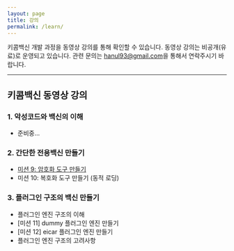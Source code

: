```yaml
---
layout: page
title: 강의
permalink: /learn/
---
```


키콤백신 개발 과정을 동영상 강의를 통해 확인할 수 있습니다. 동영상 강의는 비공개(유료)로 운영되고 있습니다.
관련 문의는 <a href="mailto:hanul93@gmail.com">hanul93@gmail.com</a>을 통해서 연락주시기 바랍니다.

***

## 키콤백신 동영상 강의

### 1. 악성코드와 백신의 이해

<ul>
    <li>준비중...
    </li>
</ul>
    
### 2. 간단한 전용백신 만들기

* [미션 9: 암호화 도구 만들기](https://youtu.be/nmM-YibLvPA)
* 미션 10: 복호화 도구 만들기 (동적 로딩)

### 3. 플러그인 구조의 백신 만들기

* 플러그인 엔진 구조의 이해
* [미션 11] dummy 플러그인 엔진 만들기
* [미션 12] eicar 플러그인 엔진 만들기
* 플러그인 엔진 구조의 고려사항

